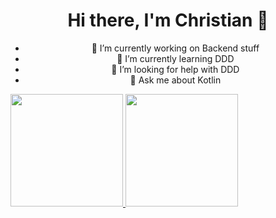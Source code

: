 <div align="center">

 # Hi there, I'm Christian 👋
- 🔭 I’m currently working on Backend stuff
- 🌱 I’m currently learning DDD
- 🤔 I’m looking for help with DDD
- 💬 Ask me about Kotlin
</div>
<div>
  <a href="https://github.com/orangecoding">
  <img height="180em" src="https://github-readme-stats.vercel.app/api?username=0oz&count_private=true&show_icons=true&theme=dracula"/>
  <img height="180em" src="https://github-readme-stats.vercel.app/api/top-langs/?username=0oz&layout=compact&langs_count=7&theme=dracula"/>
</div>
 
  
